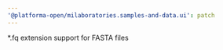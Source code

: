 ```yaml
---
'@platforma-open/milaboratories.samples-and-data.ui': patch
---
```


\*.fq extension support for FASTA files
